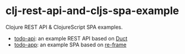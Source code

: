 # clj-rest-api-and-cljs-spa-example

Clojure REST API & ClojureScript SPA examples.

- [todo-api](/todo-api): an example REST API based on [Duct](https://github.com/duct-framework/duct)
- [todo-app](/todo-app): an example SPA based on [re-frame](https://github.com/day8/re-frame)
